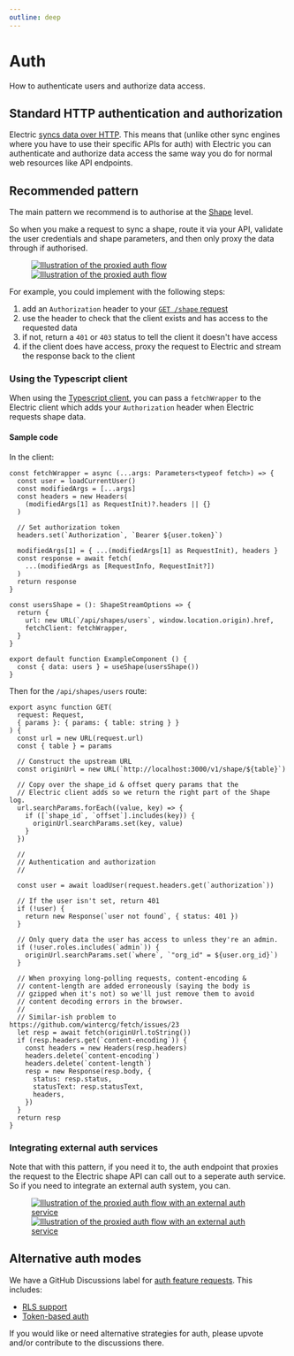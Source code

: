 ```yaml
---
outline: deep
---
```


# Auth

How to authenticate users and authorize data access.

## Standard HTTP authentication and authorization

Electric [syncs data over HTTP](/docs/api/http). This means that (unlike other sync engines where you have to use their specific APIs for auth) with Electric you can authenticate and authorize data access the same way you do for normal web resources like API endpoints.

## Recommended pattern

The main pattern we recommend is to authorise at the [Shape](/docs/guides/shapes) level.

So when you make a request to sync a shape, route it via your API, validate the user credentials and shape parameters, and then only proxy the data through if authorised.

<figure>
  <a href="/img/guides/auth/proxy-flow.jpg">
    <img src="/img/guides/auth/proxy-flow.png" class="hidden-sm"
        alt="Illustration of the proxied auth flow"
    />
    <img src="/img/guides/auth/proxy-flow.sm.png" class="block-sm"
        alt="Illustration of the proxied auth flow"
    />
  </a>
</figure>

For example, you could implement with the following steps:

1. add an `Authorization` header to your [`GET /shape` request](/docs/api/http#syncing-shapes)
2. use the header to check that the client exists and has access to the requested data
3. if not, return a `401` or `403` status to tell the client it doesn't have access
4. if the client does have access, proxy the request to Electric and stream the response back to the client

### Using the Typescript client

When using the [Typescript client](/docs/api/clients/typescript), you can pass a `fetchWrapper` to the Electric client which adds your `Authorization` header when Electric requests shape data.

#### Sample code

In the client:

```tsx
const fetchWrapper = async (...args: Parameters<typeof fetch>) => {
  const user = loadCurrentUser()
  const modifiedArgs = [...args]
  const headers = new Headers(
    (modifiedArgs[1] as RequestInit)?.headers || {}
  )

  // Set authorization token
  headers.set(`Authorization`, `Bearer ${user.token}`)

  modifiedArgs[1] = { ...(modifiedArgs[1] as RequestInit), headers }
  const response = await fetch(
    ...(modifiedArgs as [RequestInfo, RequestInit?])
  )
  return response
}

const usersShape = (): ShapeStreamOptions => {
  return {
    url: new URL(`/api/shapes/users`, window.location.origin).href,
    fetchClient: fetchWrapper,
  }
}

export default function ExampleComponent () {
  const { data: users } = useShape(usersShape())
}
```

Then for the `/api/shapes/users` route:

```tsx
export async function GET(
  request: Request,
  { params }: { params: { table: string } }
) {
  const url = new URL(request.url)
  const { table } = params

  // Construct the upstream URL
  const originUrl = new URL(`http://localhost:3000/v1/shape/${table}`)

  // Copy over the shape_id & offset query params that the
  // Electric client adds so we return the right part of the Shape log.
  url.searchParams.forEach((value, key) => {
    if ([`shape_id`, `offset`].includes(key)) {
      originUrl.searchParams.set(key, value)
    }
  })

  //
  // Authentication and authorization
  //

  const user = await loadUser(request.headers.get(`authorization`))

  // If the user isn't set, return 401
  if (!user) {
    return new Response(`user not found`, { status: 401 })
  }

  // Only query data the user has access to unless they're an admin.
  if (!user.roles.includes(`admin`)) {
    originUrl.searchParams.set(`where`, `"org_id" = ${user.org_id}`)
  }

  // When proxying long-polling requests, content-encoding &
  // content-length are added erroneously (saying the body is
  // gzipped when it's not) so we'll just remove them to avoid
  // content decoding errors in the browser.
  //
  // Similar-ish problem to https://github.com/wintercg/fetch/issues/23
  let resp = await fetch(originUrl.toString())
  if (resp.headers.get(`content-encoding`)) {
    const headers = new Headers(resp.headers)
    headers.delete(`content-encoding`)
    headers.delete(`content-length`)
    resp = new Response(resp.body, {
      status: resp.status,
      statusText: resp.statusText,
      headers,
    })
  }
  return resp
}
```

### Integrating external auth services

Note that with this pattern, if you need it to, the auth endpoint that proxies the request to the Electric shape API can call out to a seperate auth service. So if you need to integrate an external auth system, you can.

<figure>
  <a href="/img/guides/auth/external-auth-service.jpg">
    <img src="/img/guides/auth/external-auth-service.png" class="hidden-sm"
        alt="Illustration of the proxied auth flow with an external auth service"
    />
    <img src="/img/guides/auth/external-auth-service.sm.png" class="block-sm"
        alt="Illustration of the proxied auth flow with an external auth service"
    />
  </a>
</figure>

## Alternative auth modes

We have a GitHub Discussions label for [auth feature requests](https://github.com/electric-sql/electric/discussions?discussions_q=label%3Aauth). This includes:

- [RLS support](https://github.com/electric-sql/electric/discussions/1587)
- [Token-based auth](https://github.com/electric-sql/electric/discussions/1674)

If you would like or need alternative strategies for auth, please upvote and/or contribute to the discussions there.
